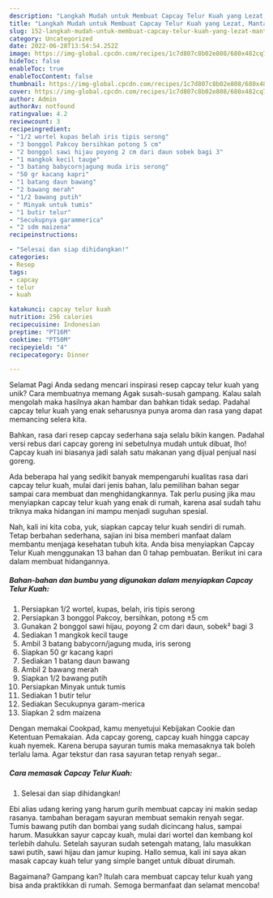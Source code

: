 ```yaml
---
description: "Langkah Mudah untuk Membuat Capcay Telur Kuah yang Lezat, Mantap"
title: "Langkah Mudah untuk Membuat Capcay Telur Kuah yang Lezat, Mantap"
slug: 152-langkah-mudah-untuk-membuat-capcay-telur-kuah-yang-lezat-mantap
category: Uncategorized
date: 2022-06-28T13:54:54.252Z
image: https://img-global.cpcdn.com/recipes/1c7d807c8b02e808/680x482cq70/capcay-telur-kuah-foto-resep-utama.jpg
hideToc: false
enableToc: true
enableTocContent: false
thumbnail: https://img-global.cpcdn.com/recipes/1c7d807c8b02e808/680x482cq70/capcay-telur-kuah-foto-resep-utama.jpg
cover: https://img-global.cpcdn.com/recipes/1c7d807c8b02e808/680x482cq70/capcay-telur-kuah-foto-resep-utama.jpg
author: Admin
authorAv: notfound
ratingvalue: 4.2
reviewcount: 3
recipeingredient:
- "1/2 wortel kupas belah iris tipis serong"
- "3 bonggol Pakcoy bersihkan potong 5 cm"
- "2 bonggol sawi hijau poyong 2 cm dari daun sobek bagi 3"
- "1 mangkok kecil tauge"
- "3 batang babycornjagung muda iris serong"
- "50 gr kacang kapri"
- "1 batang daun bawang"
- "2 bawang merah"
- "1/2 bawang putih"
- " Minyak untuk tumis"
- "1 butir telur"
- "Secukupnya garammerica"
- "2 sdm maizena"
recipeinstructions:

- "Selesai dan siap dihidangkan!"
categories:
- Resep
tags:
- capcay
- telur
- kuah

katakunci: capcay telur kuah 
nutrition: 256 calories
recipecuisine: Indonesian
preptime: "PT16M"
cooktime: "PT50M"
recipeyield: "4"
recipecategory: Dinner

---
```



Selamat Pagi Anda sedang mencari inspirasi resep capcay telur kuah yang unik? Cara membuatnya memang Agak susah-susah gampang. Kalau salah mengolah maka hasilnya akan hambar dan bahkan tidak sedap. Padahal capcay telur kuah yang enak seharusnya punya aroma dan rasa yang dapat memancing selera kita.


Bahkan, rasa dari resep capcay sederhana saja selalu bikin kangen. Padahal versi rebus dari capcay goreng ini sebetulnya mudah untuk dibuat, lho! Capcay kuah ini biasanya jadi salah satu makanan yang dijual penjual nasi goreng.

Ada beberapa hal yang sedikit banyak mempengaruhi kualitas rasa dari capcay telur kuah, mulai dari jenis bahan, lalu pemilihan bahan segar sampai cara membuat dan menghidangkannya. Tak perlu pusing jika mau menyiapkan capcay telur kuah yang enak di rumah, karena asal sudah tahu triknya maka hidangan ini mampu menjadi suguhan spesial.


Nah, kali ini kita coba, yuk, siapkan capcay telur kuah sendiri di rumah. Tetap berbahan sederhana, sajian ini bisa memberi manfaat dalam membantu menjaga kesehatan tubuh kita. Anda bisa menyiapkan Capcay Telur Kuah menggunakan 13 bahan dan 0 tahap pembuatan. Berikut ini cara dalam membuat hidangannya.

<!--inarticleads1-->

##### Bahan-bahan dan bumbu yang digunakan dalam menyiapkan Capcay Telur Kuah:

1. Persiapkan 1/2 wortel, kupas, belah, iris tipis serong
1. Persiapkan 3 bonggol Pakcoy, bersihkan, potong ±5 cm
1. Gunakan 2 bonggol sawi hijau, poyong 2 cm dari daun, sobek² bagi 3
1. Sediakan 1 mangkok kecil tauge
1. Ambil 3 batang babycorn/jagung muda, iris serong
1. Siapkan 50 gr kacang kapri
1. Sediakan 1 batang daun bawang
1. Ambil 2 bawang merah
1. Siapkan 1/2 bawang putih
1. Persiapkan  Minyak untuk tumis
1. Sediakan 1 butir telur
1. Sediakan Secukupnya garam-merica
1. Siapkan 2 sdm maizena


Dengan memakai Cookpad, kamu menyetujui Kebijakan Cookie dan Ketentuan Pemakaian. Ada capcay goreng, capcay kuah hingga capcay kuah nyemek. Karena berupa sayuran tumis maka memasaknya tak boleh terlalu lama. Agar tekstur dan rasa sayuran tetap renyah segar.. 

<!--inarticleads2-->

##### Cara memasak Capcay Telur Kuah:


1. Selesai dan siap dihidangkan!

Ebi alias udang kering yang harum gurih membuat capcay ini makin sedap rasanya. tambahan beragam sayuran membuat semakin renyah segar. Tumis bawang putih dan bombai yang sudah dicincang halus, sampai harum. Masukkan sayur capcay kuah, mulai dari wortel dan kembang kol terlebih dahulu. Setelah sayuran sudah setengah matang, lalu masukkan sawi putih, sawi hijau dan jamur kuping. Hallo semua, kali ini saya akan masak capcay kuah telur yang simple banget untuk dibuat dirumah. 

Bagaimana? Gampang kan? Itulah cara membuat capcay telur kuah yang bisa anda praktikkan di rumah. Semoga bermanfaat dan selamat mencoba!
